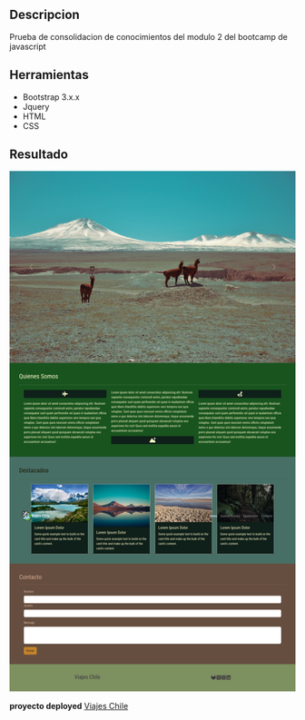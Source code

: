 
## Descripcion 

Prueba de consolidacion de conocimientos del modulo 2 del bootcamp de javascript

## Herramientas

 - Bootstrap 3.x.x
 - Jquery
 - HTML
 - CSS


## Resultado

![Viajes Chile](./assets/img/viajesChile.png)

**proyecto deployed**
[Viajes Chile](https://o-marin.github.io/viajesChile_/)
